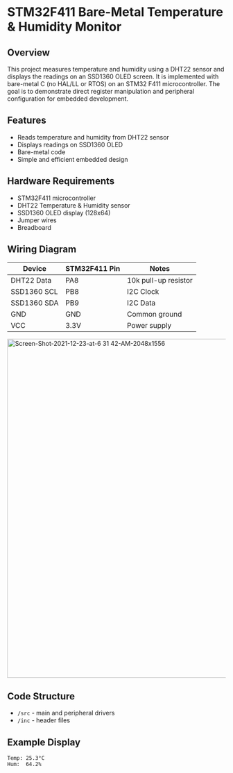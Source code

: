 # STM32F411 Bare-Metal Temperature & Humidity Monitor

## Overview

This project measures temperature and humidity using a DHT22 sensor and displays the readings on an SSD1360 OLED screen. It is implemented with bare-metal C (no HAL/LL or RTOS) on an STM32
F411 microcontroller. The goal is to demonstrate direct register manipulation and peripheral configuration for embedded development.

## Features

- Reads temperature and humidity from DHT22 sensor
- Displays readings on SSD1360 OLED
- Bare-metal code 
- Simple and efficient embedded design

## Hardware Requirements

- STM32F411 microcontroller 
- DHT22 Temperature & Humidity sensor
- SSD1360 OLED display (128x64)
- Jumper wires
- Breadboard 

## Wiring Diagram

| Device      | STM32F411 Pin | Notes                |
|-------------|---------------|----------------------|
| DHT22 Data  | PA8           | 10k pull-up resistor  |
| SSD1360 SCL | PB8           | I2C Clock            |
| SSD1360 SDA | PB9           | I2C Data             |
| GND         | GND           | Common ground        |
| VCC         | 3.3V          | Power supply         |


<img width="1024" height="781" alt="Screen-Shot-2021-12-23-at-6 31 42-AM-2048x1556" src="https://github.com/user-attachments/assets/a96e0f7a-d14a-4c10-b510-62e2e223b795" />





## Code Structure

- `/src` - main and peripheral drivers
- `/inc` - header files


## Example Display

```
Temp: 25.3°C
Hum:  64.2%
```


